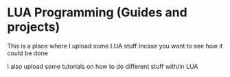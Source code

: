 LUA Programming (Guides and projects)
==============

This is a place where I upload some LUA stuff
Incase you want to see how it could be done

I also upload some tutorials on how to do different stuff with/in LUA
